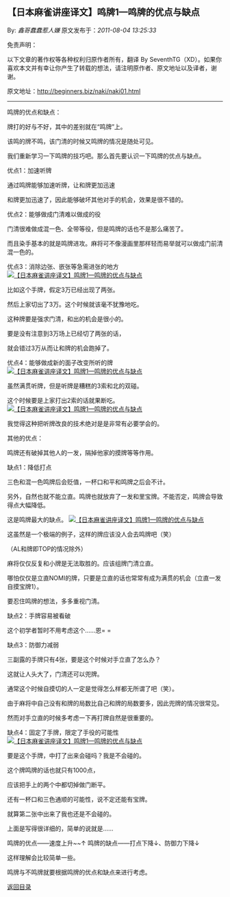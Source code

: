 ## 【日本麻雀讲座译文】鸣牌1—鸣牌的优点与缺点

By: *鑫哥蠢蠢惹人嫌* 原文发布于：*2011-08-04 13:25:33*

免责声明：

以下文章的著作权等各种权利归原作者所有，翻译 By
SeventhTG（XD）。如果你喜欢本文并有幸让你产生了转载的想法，请注明原作者、原文地址以及译者，谢谢。

原文地址：http://beginners.biz/naki/naki01.html

------------------------------------------------------------------------------------

鸣牌的优点和缺点：

牌打的好与不好，其中的差别就在“鸣牌”上。

该鸣的牌不鸣，该门清的时候又鸣牌的情况是随处可见。

我们重新学习一下鸣牌的技巧吧。那么首先要认识一下鸣牌的优点与缺点。

优点1：加速听牌

通过鸣牌能够加速听牌，让和牌更加迅速

和牌更加迅速了，因此能够破坏其他对手的机会，效果是很不错的。

优点2：能够做成门清难以做成的役

门清很难做成混一色、全带等役，但是鸣牌的话也不是那么痛苦了。

而且染手基本的就是鸣牌进攻。麻将可不像漫画里那样轻而易举就可以做成门前清混一色的。

优点3：消除边张、嵌张等急需进张的地方
[![【日本麻雀讲座译文】鸣牌1&mdash;鸣牌的优点与缺点](http://s6.sinaimg.cn/middle/7f78b76fxa99b0d3b4025&amp;690)](http://photo.blog.sina.com.cn/showpic.html#blogid=7f78b76f0100us8r&url=http://s6.sinaimg.cn/orignal/7f78b76fxa99b0d3b4025)

比如这个手牌，假定3万已经出现了两张。

然后上家切出了3万。这个时候就该毫不犹豫地吃。

这种牌要是强求门清，和出的机会是很小的。

要是没有注意到3万场上已经切了两张的话，

就会错过3万从而让和牌的机会跑掉了。

优点4：能够做成新的面子改变所听的牌
[![【日本麻雀讲座译文】鸣牌1&mdash;鸣牌的优点与缺点](http://s11.sinaimg.cn/middle/7f78b76fga9a73702ca9a&amp;690)](http://photo.blog.sina.com.cn/showpic.html#blogid=7f78b76f0100us8r&url=http://s11.sinaimg.cn/orignal/7f78b76fga9a73702ca9a)

虽然满贯听牌，但是听牌是糟糕的3索和北的双碰。

这个时候要是上家打出2索的话就果断吃。
[![【日本麻雀讲座译文】鸣牌1&mdash;鸣牌的优点与缺点](http://s6.sinaimg.cn/middle/7f78b76fga9a740413ce5&amp;690)](http://photo.blog.sina.com.cn/showpic.html#blogid=7f78b76f0100us8r&url=http://s6.sinaimg.cn/orignal/7f78b76fga9a740413ce5)

我觉得这种把听牌改良的技术绝对是是非常有必要学会的。

其他的优点：

鸣牌还有破掉其他人的一发，隔掉他家的摸牌等等作用。

缺点1：降低打点

三色和混一色鸣牌后会贬值，一杯口和平和鸣牌之后会不计。

另外，自然也就不能立直。鸣牌也就放弃了一发和里宝牌。不能否定，鸣牌会导致得点大幅降低。

这是鸣牌最大的缺点。
[![【日本麻雀讲座译文】鸣牌1&mdash;鸣牌的优点与缺点](http://s6.sinaimg.cn/middle/7f78b76fga9a752075ab5&amp;690)](http://photo.blog.sina.com.cn/showpic.html#blogid=7f78b76f0100us8r&url=http://s6.sinaimg.cn/orignal/7f78b76fga9a752075ab5)

这虽然是一个极端的例子，这样的牌应该没人会去鸣牌吧（笑）

（AL和牌即TOP的情况除外）

麻将仅仅反复和小牌是无法取胜的。应该组牌门清立直。

哪怕仅仅是立直NOMI的牌，只要是立直的话也常常有成为满贯的机会（立直一发自摸宝牌1）。

要忍住鸣牌的想法，多多重视门清。

缺点2：手牌容易被看破

这个初学者暂时不用考虑这个……恩= =

缺点3：防御力减弱

三副露的手牌只有4张，要是这个时候对手立直了怎么办？

这就让人头大了，门清还可以兜牌。

通常这个时候自摸切的人一定是觉得怎么样都无所谓了吧（笑）。

由于麻将中自己没有和牌的局数比自己和牌的局数要多，因此兜牌的情况很常见。

然而对手立直的时候多考虑一下再打牌自然是很重要的。

缺点4：固定了手牌，限定了手役的可能性
[![【日本麻雀讲座译文】鸣牌1&mdash;鸣牌的优点与缺点](http://s12.sinaimg.cn/middle/7f78b76fga9a784b117db&amp;690)](http://photo.blog.sina.com.cn/showpic.html#blogid=7f78b76f0100us8r&url=http://s12.sinaimg.cn/orignal/7f78b76fga9a784b117db)

要是这个手牌，中打了出来会碰吗？我是不会碰的。

这个牌鸣牌的话也就只有1000点，

应该把手上的两个中都切掉做门断平。

还有一杯口和三色通顺的可能性，说不定还能有宝牌。

就算第二张中出来了我也还是不会碰的。

上面是写得很详细的，简单的说就是……

鸣牌的优点——速度上升~~↑
鸣牌的缺点——打点下降↓、防御力下降↓

这样理解会比较简单一些。

鸣牌与不鸣牌就要根据鸣牌的优点和缺点来进行考虑。

[返回目录](index.html)
